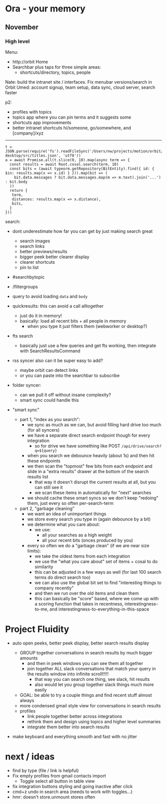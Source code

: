 # Ora - your memory

## November

### High level

Menu:

- http://orbit Home
- Searchbar plus taps for three simple areas:
  - shortcuts/directory, topics, people

Nate: build the intranet site / interfaces. Fix menubar versions/search in Orbit
Umed: account signup, team setup, data sync, cloud server, search faster

p2:

- profiles with topics
- topics app where you can pin terms and it suggests some
- shortcuts app improvements
- better intranet shortcuts hi/someone, go/somewhere, and [company]/xyz

---

```
t = JSON.parse(require('fs').readFileSync('/Users/nw/projects/motion/orbit/app/orbit-desktop/src/titles.json', 'utf8'))
a = await Promise.all(t.slice(0, 10).map(async term => {
  const results = await Root.cosal.search(term, 10)
  const bits = (await typeorm.getRepository(BitEntity).find({ id: { $in: results.map(x => x.id) } })).map(bit => (
    bit.data.messages ? bit.data.messages.map(m => m.text).join('...') : bit.body
  ))
  return {
   term,
   distances: results.map(x => x.distance),
   bits,
  }
}))
```

search:

- dont underestimate how far you can get by just making search great
  - search images
  - search links
  - better previews/results
  - bigger peek better clearer display
  - clearer shortcuts
  - pin to list
- #searchbytopic
- /filtergroups
- query to avoid loading `data` and `body`
- quickresults: this can avoid a call alltogether

  - just do it in memory!
  - basically: load all recent bits + all people in memory
    - when you type it just filters them (webworker or desktop?)

- fts search

  - basically just use a few queries and get fts working, then integrate with SearchResultsCommand

- rss syncer also can it be super easy to add?

  - maybe orbit can detect links
  - or you can paste into the searchbar to subscribe

- folder syncer:

  - can we pull it off without insane complexity?
  - smart sync could handle this

- "smart sync"

  - part 1, "index as you search":
    - we sync as much as we can, but avoid filling hard drive too much (for all syncers)
    - we have a separate direct search endpoint though for every integration
      - so for drive we have something like POST `/api/drive/search?q=${query}`
    - when you search we debounce heavily (about 1s) and then hit these endpoints
    - we then scan the "topmost" few bits from each endpoint and slide in a "extra results" drawer at the bottom of the search results list
      - that way it doesn't disrupt the current results at all, but you can still see it
      - we scan these items in automatically for "next" searches
    - we should cache these smart syncs so we don't keep "redoing" them, just every so often per-search-term
  - part 2, "garbage cleaning"
    - we want an idea of unimportant things
    - we store every search you type in (again debounce by a bit)
    - we determine what you care about:
      - we use:
        - all your searches as a high weight
        - all your recent bits (onces produced by you)
    - every so often we do a "garbage clean" (if we are near size limits):
      - we take the oldest items from each integration
      - we use the "what you care about" set of items + cosal to do similarity
      - this can be adjusted in a few ways as well (for last 100 search terms do direct search too)
      - we can also use the global bit set to find "interesting things to company recently"
      - and then we run over the old items and clean them
      - this can basically be "score" based, where we come up with a scoring function that takes in recentness, interestingness-to-me, and interestingness-to-everything-in-this-space

# Project Fluidity

- auto open peeks, better peek display, better search results display

  - GROUP together conversations in search results by much bigger amounts
    - and then in peek windows you can see them all together
    - join together ALL slack conversations that match your query in the results window into infinite scroll!!!!!
      - that way you can search one thing, see slack, hit results
      - also would let you group together slack things much more easily
  - GOAL: be able to try a couple things and find recent stuff almost always
  - more condensed gmail style view for conversations in search results
  - profiles
    - link people together better across integrations
    - rethink them and design using topics and higher level summaries
    - integrate them better into search results

- make keyboard and everything smooth and fast with no jitter

# next / ideas

- find by type (file / link is helpful)
- Fix empty profiles from gmail contacts import
  - Toggle select all button in table view
- fix integration buttons styling and going inactive after click
- cmd+z undo in search area (needs to work with toggles...)
- hmr: doesn't store.unmount stores often
